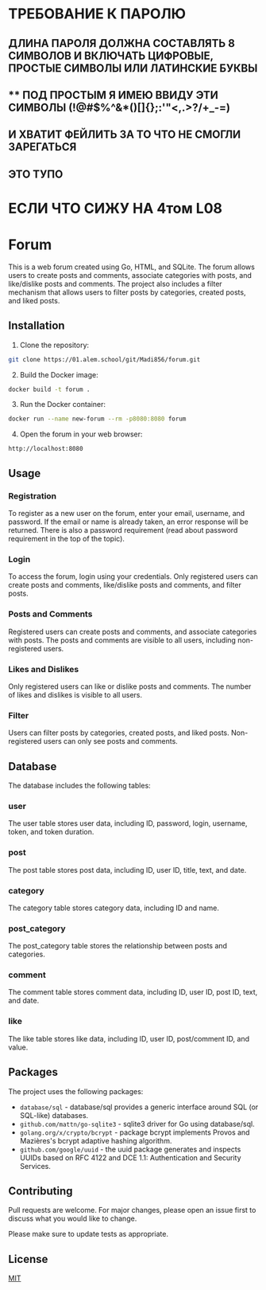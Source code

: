 # ТРЕБОВАНИЕ К ПАРОЛЮ
## ДЛИНА ПАРОЛЯ ДОЛЖНА СОСТАВЛЯТЬ 8 СИМВОЛОВ И ВКЛЮЧАТЬ ЦИФРОВЫЕ, ПРОСТЫЕ СИМВОЛЫ ИЛИ ЛАТИНСКИЕ БУКВЫ
## ** ПОД ПРОСТЫМ Я ИМЕЮ ВВИДУ ЭТИ СИМВОЛЫ (!@#$%^&*()[]{};:'"<,.>?/\+_-=)
## И ХВАТИТ ФЕЙЛИТЬ ЗА ТО ЧТО НЕ СМОГЛИ ЗАРЕГАТЬСЯ
## ЭТО ТУПО
# ЕСЛИ ЧТО СИЖУ НА 4том L08
# Forum

This is a web forum created using Go, HTML, and SQLite. The forum allows users to create posts and comments, associate categories with posts, and like/dislike posts and comments. The project also includes a filter mechanism that allows users to filter posts by categories, created posts, and liked posts.

## Installation

1. Clone the repository:
```bash
git clone https://01.alem.school/git/Madi856/forum.git
```

2. Build the Docker image:
```bash
docker build -t forum .
```

3. Run the Docker container:
```bash
docker run --name new-forum --rm -p8080:8080 forum
```

4. Open the forum in your web browser:
```
http://localhost:8080
```

## Usage

### Registration

To register as a new user on the forum, enter your email, username, and password. If the email or name is already taken, an error response will be returned. 
There is also a password requirement (read about password requirement in the top of the topic).

### Login

To access the forum, login using your credentials. Only registered users can create posts and comments, like/dislike posts and comments, and filter posts.

### Posts and Comments

Registered users can create posts and comments, and associate categories with posts. The posts and comments are visible to all users, including non-registered users.

### Likes and Dislikes

Only registered users can like or dislike posts and comments. The number of likes and dislikes is visible to all users.

### Filter

Users can filter posts by categories, created posts, and liked posts. Non-registered users can only see posts and comments.

## Database

The database includes the following tables:

### user

The user table stores user data, including ID, password, login, username, token, and token duration.

### post

The post table stores post data, including ID, user ID, title, text, and date.

### category

The category table stores category data, including ID and name.

### post_category

The post_category table stores the relationship between posts and categories.

### comment

The comment table stores comment data, including ID, user ID, post ID, text, and date.

### like

The like table stores like data, including ID, user ID, post/comment ID, and value.

## Packages

The project uses the following packages:

- `database/sql` - database/sql provides a generic interface around SQL (or SQL-like) databases.
- `github.com/mattn/go-sqlite3` - sqlite3 driver for Go using database/sql.
- `golang.org/x/crypto/bcrypt` - package bcrypt implements Provos and Mazières's bcrypt adaptive hashing algorithm.
- `github.com/google/uuid` - the uuid package generates and inspects UUIDs based on RFC 4122 and DCE 1.1: Authentication and Security Services.

## Contributing

Pull requests are welcome. For major changes, please open an issue first to discuss what you would like to change.

Please make sure to update tests as appropriate.

## License

[MIT](https://i.imgur.com/pUverGl.jpeg)
